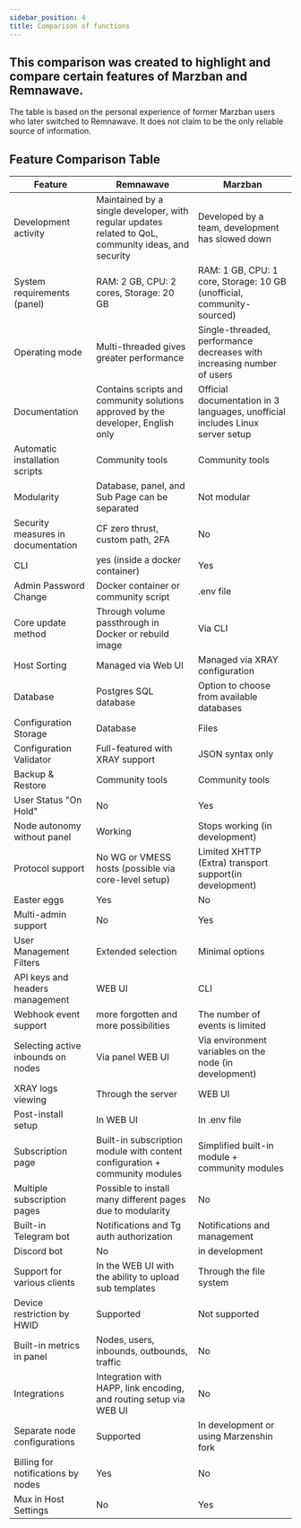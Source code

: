 ```yaml
---
sidebar_position: 4
title: Comparison of functions
---
```


## This comparison was created to highlight and compare certain features of Marzban and Remnawave.  
The table is based on the personal experience of former Marzban users who later switched to Remnawave. It does not claim to be the only reliable source of information.

## Feature Comparison Table

| Feature                            | Remnawave                                                  | Marzban                                                     |
|------------------------------------|------------------------------------------------------------|-------------------------------------------------------------|
| Development activity               | Maintained by a single developer, with regular updates related to QoL, community ideas, and security | Developed by a team, development has slowed down|
| System requirements (panel)        | RAM: 2 GB, CPU: 2 cores, Storage: 20 GB                    | RAM: 1 GB, CPU: 1 core, Storage: 10 GB (unofficial, community-sourced)|
| Operating mode                     | Multi-threaded gives greater performance                   | Single-threaded, performance decreases with increasing number of users |
| Documentation                      | Contains scripts and community solutions approved by the developer, English only| Official documentation in 3 languages, unofficial includes Linux server setup|
| Automatic installation scripts     | Community tools                                            | Community tools                                             |
| Modularity                         | Database, panel, and Sub Page can be separated             | Not modular                                                 |
| Security measures in documentation | CF zero thrust, custom path, 2FA                           | No                                                          |
| CLI                                | yes (inside a docker container)                            | Yes                                                         |
| Admin Password Change              | Docker container or community script                       | .env file                                                   |
| Core update method                 | Through volume passthrough in Docker or rebuild image      | Via CLI                                                     |
| Host Sorting                       | Managed via Web UI                                         | Managed via XRAY configuration                              |
| Database                           | Postgres SQL database                                      | Option to choose from available databases                   |
| Configuration Storage              | Database                                                   | Files                                                       |
| Configuration Validator            | Full-featured with XRAY support                            | JSON syntax only                                            |
| Backup & Restore                   | Community tools                                            | Community tools                                             |
| User Status "On Hold"              | No                                                         | Yes                                                         |
| Node autonomy without panel        | Working                                                    | Stops working (in development)                              |
| Protocol support                   | No WG or VMESS hosts (possible via core-level setup)       | Limited XHTTP (Extra) transport support(in development)     |
| Easter eggs                        | Yes                                                        | No                                                          |
| Multi-admin support                | No                                                         | Yes                                                         |
| User Management Filters            | Extended selection                                         | Minimal options                                             |
| API keys and headers management    | WEB UI                                                     | CLI                                                         |
| Webhook event support              | more forgotten and more possibilities                      | The number of events is limited                             |
| Selecting active inbounds on nodes | Via panel WEB UI                                           | Via environment variables on the node (in development)      |
| XRAY logs viewing                  | Through the server                                         | WEB UI                                                      |
| Post-install setup                 | In WEB UI                                                  | In .env file                                                |
| Subscription page                  | Built-in subscription module with content configuration + community modules | Simplified built-in module + community modules|
| Multiple subscription pages        | Possible to install many different pages due to modularity | No                                                          |
| Built-in Telegram bot              | Notifications and Tg auth authorization                    | Notifications and management                                |
| Discord bot                        | No                                                         | in development                                              |
| Support for various clients        | In the WEB UI with the ability to upload sub templates     | Through the file system                                     |
| Device restriction by HWID         | Supported                                                  | Not supported                                               |
| Built-in metrics in panel          | Nodes, users, inbounds, outbounds, traffic                 | No                                                          |
| Integrations                       | Integration with HAPP, link encoding, and routing setup via WEB UI | No                                                  |
| Separate node configurations       | Supported                                                  | In development or using Marzenshin fork                     |
| Billing for notifications by nodes | Yes                                                        | No                                                          |
| Mux in Host Settings               | No                                                         | Yes                                                         |
